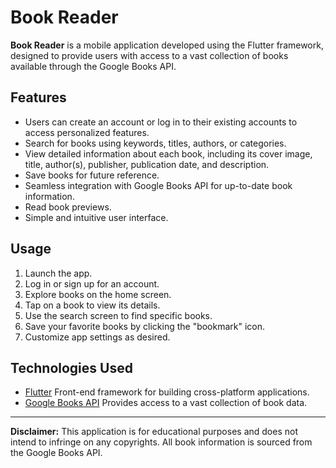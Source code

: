 # Book Reader

**Book Reader** is a mobile application developed using the Flutter framework, designed to provide users with access to a vast collection of books available through the Google Books API.

## Features

- Users can create an account or log in to their existing accounts to access personalized features.
- Search for books using keywords, titles, authors, or categories.
- View detailed information about each book, including its cover image, title, author(s), publisher, publication date, and description.
- Save books for future reference.
- Seamless integration with Google Books API for up-to-date book information.
- Read book previews.
- Simple and intuitive user interface.

## Usage

1. Launch the app.
2. Log in or sign up for an account.
3. Explore books on the home screen.
4. Tap on a book to view its details.
5. Use the search screen to find specific books.
6. Save your favorite books by clicking the "bookmark" icon.
7. Customize app settings as desired.

## Technologies Used

- [Flutter](https://flutter.dev/) Front-end framework for building cross-platform applications.
- [Google Books API](https://developers.google.com/books) Provides access to a vast collection of book data.

---

**Disclaimer:** This application is for educational purposes and does not intend to infringe on any copyrights. All book information is sourced from the Google Books API.
